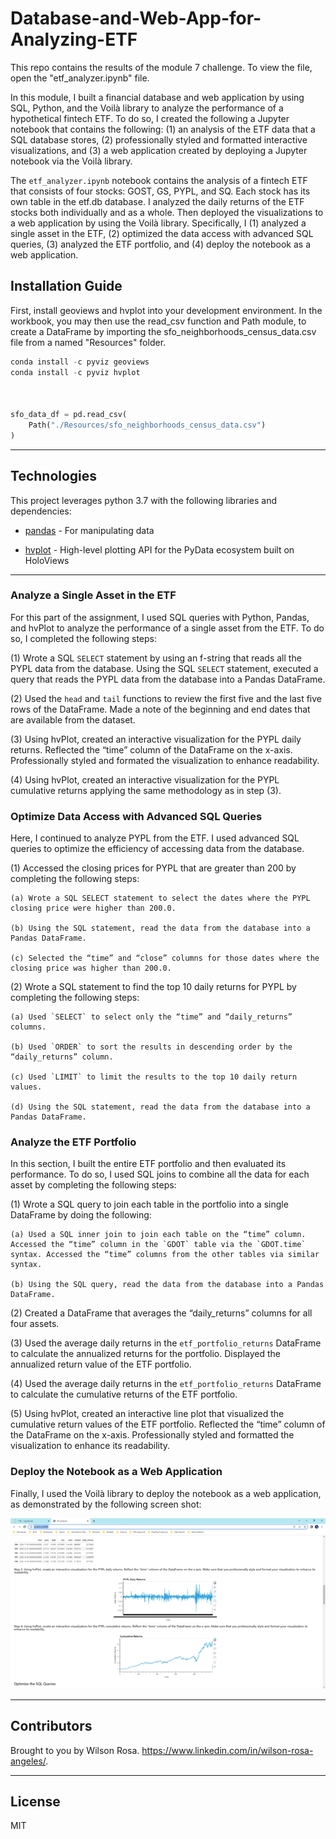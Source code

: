 # Database-and-Web-App-for-Analyzing-ETF

This repo contains the results of the module 7 challenge. To view the file, open the "etf_analyzer.ipynb" file. 

In this module, I built a financial database and web application by using SQL, Python, and the Voilà library to analyze the performance of a hypothetical fintech ETF. To do so, I created the following a Jupyter notebook that contains the following: (1) an analysis of the ETF data that a SQL database stores, (2) professionally styled and formatted interactive visualizations, and (3) a web application created by deploying a Jupyter notebook via the Voilà library.

The `etf_analyzer.ipynb` notebook contains the analysis of a fintech ETF that consists of four stocks: GOST, GS, PYPL, and SQ. Each stock has its own table in the etf.db database. I analyzed the daily returns of the ETF stocks both individually and as a whole. Then deployed the visualizations to a web application by using the Voilà library. Specifically, I (1) analyzed a single asset in the ETF, (2) optimized the data access with advanced SQL queries, (3) analyzed the ETF portfolio, and (4) deploy the notebook as a web application.

## Installation Guide

First, install geoviews and hvplot into your development environment. In the workbook, you may then use the read_csv function and Path module, to create a DataFrame by importing the sfo_neighborhoods_census_data.csv file from a named "Resources" folder.

```python
conda install -c pyviz geoviews
conda install -c pyviz hvplot



sfo_data_df = pd.read_csv(
    Path("./Resources/sfo_neighborhoods_census_data.csv")
)

```
---

## Technologies

This project leverages python 3.7 with the following libraries and dependencies:

* [pandas](https://github.com/pandas-dev/pandas) - For manipulating data

* [hvplot](https://github.com/holoviz/hvplot) - High-level plotting API for the PyData ecosystem built on HoloViews

---

### **Analyze a Single Asset in the ETF**

For this part of the assignment, I used SQL queries with Python, Pandas, and hvPlot to analyze the performance of a single asset from the ETF. To do so, I completed the following steps: 

(1) Wrote a SQL `SELECT` statement by using an f-string that reads all the PYPL data from the database. Using the SQL `SELECT` statement, executed a query that reads the PYPL data from the database into a Pandas DataFrame.

(2) Used the `head` and `tail` functions to review the first five and the last five rows of the DataFrame. Made a note of the beginning and end dates that are available from the dataset.

(3) Using hvPlot, created an interactive visualization for the PYPL daily returns. Reflected the “time” column of the DataFrame on the x-axis. Professionally styled and formated the visualization to enhance readability.

(4) Using hvPlot, created an interactive visualization for the PYPL cumulative returns applying the same methodology as in step (3).

### **Optimize Data Access with Advanced SQL Queries**

Here, I continued to analyze PYPL from the ETF. I used advanced SQL queries to optimize the efficiency of accessing data from the database.

(1) Accessed the closing prices for PYPL that are greater than 200 by completing the following steps:

    (a) Wrote a SQL SELECT statement to select the dates where the PYPL closing price were higher than 200.0.
    
    (b) Using the SQL statement, read the data from the database into a Pandas DataFrame.
    
    (c) Selected the “time” and “close” columns for those dates where the closing price was higher than 200.0.

(2) Wrote a SQL statement to find the top 10 daily returns for PYPL by completing the following steps:

    (a) Used `SELECT` to select only the “time” and “daily_returns” columns.
    
    (b) Used `ORDER` to sort the results in descending order by the “daily_returns” column.
    
    (c) Used `LIMIT` to limit the results to the top 10 daily return values.

    (d) Using the SQL statement, read the data from the database into a Pandas DataFrame.

### **Analyze the ETF Portfolio**

In this section, I built the entire ETF portfolio and then evaluated its performance. To do so, I used SQL joins to combine all the data for each asset by completing the following steps:

(1) Wrote a SQL query to join each table in the portfolio into a single DataFrame by doing the following:

    (a) Used a SQL inner join to join each table on the “time” column. Accessed the “time” column in the `GDOT` table via the `GDOT.time` syntax. Accessed the “time” columns from the other tables via similar syntax.
    
    (b) Using the SQL query, read the data from the database into a Pandas DataFrame.
    
(2) Created a DataFrame that averages the “daily_returns” columns for all four assets.

(3) Used the average daily returns in the `etf_portfolio_returns` DataFrame to calculate the annualized returns for the portfolio. Displayed the annualized return value of the ETF portfolio.

(4) Used the average daily returns in the `etf_portfolio_returns` DataFrame to calculate the cumulative returns of the ETF portfolio.

(5) Using hvPlot, created an interactive line plot that visualized the cumulative return values of the ETF portfolio. Reflected the “time” column of the DataFrame on the x-axis. Professionally styled and formatted the visualization to enhance its readability.

### **Deploy the Notebook as a Web Application**

Finally, I used the Voilà library to deploy the notebook as a web application, as demonstrated by the following screen shot:

![Voila_Screenshot](voila_screenshot.png)

---
## Contributors

Brought to you by Wilson Rosa. https://www.linkedin.com/in/wilson-rosa-angeles/.

---
## License

MIT